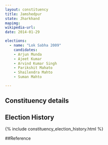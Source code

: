 ```yaml
---
layout: constituency
title: Jamshedpur
state: Jharkhand
mapimg: 
wikipedia-url: 
date: 2014-01-29

elections: 
  - name: "Lok Sabha 2009"
    candidates: 
    - Arjun Munda 
    - Ajeet Kumar 
    - Arvind Kumar Singh 
    - Parikshit Mahato 
    - Shailendra Mahto 
    - Suman Mahto 

---
```

## Constituency details


## Election History
{% include constituency_election_history.html %}

##Reference
